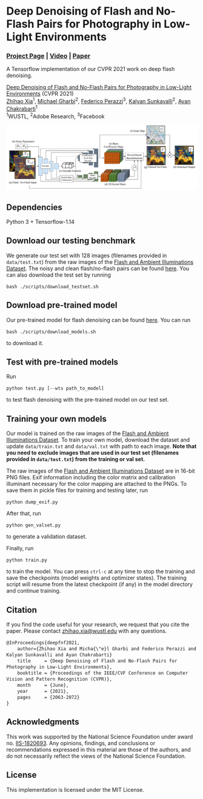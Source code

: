 # Deep Denoising of Flash and No-Flash Pairs for Photography in Low-Light Environments
### [Project Page](https://www.cse.wustl.edu/~zhihao.xia/deepfnf/) | [Video](https://youtu.be/2n4eY66JO5s) | [Paper](https://openaccess.thecvf.com/content/CVPR2021/html/Xia_Deep_Denoising_of_Flash_and_No-Flash_Pairs_for_Photography_in_CVPR_2021_paper.html)
A Tensorflow implementation of our CVPR 2021 work on deep flash denoising.<br>

[Deep Denoising of Flash and No-Flash Pairs for Photography in Low-Light Environments](https://www.cse.wustl.edu/~zhihao.xia/bpn) (CVPR 2021) <br>
 [Zhihao Xia](https://www.cse.wustl.edu/~zhihao.xia/)<sup>1</sup>,
 [Michael Gharbi](https://www.mgharbi.com/)<sup>2</sup>,
 [Federico Perazzi](https://fperazzi.github.io/)<sup>3</sup>,
 [Kalyan Sunkavalli](https://www.kalyans.org/)<sup>2</sup>,
 [Ayan Chakrabarti](https://projects.ayanc.org/)<sup>1</sup> <br>
<sup>1</sup>WUSTL, <sup>2</sup>Adobe Research, <sup>3</sup>Facebook

<img src='figure.jpg'/>

## Dependencies

Python 3 + Tensorflow-1.14


## Download our testing benchmark
We generate our test set with 128 images (filenames provided in `data/test.txt`) from the raw images of the [Flash and Ambient Illuminations Dataset](http://yaksoy.github.io/faid/). The noisy and clean flash/no-flash pairs can be found [here](https://drive.google.com/file/d/1XmEQss80EyMr8e_sRRHA0u9hfrL2QZwJ/view?usp=sharing). You can also download the test set by running
```
bash ./scripts/download_testset.sh
```

## Download pre-trained model
Our pre-trained model for flash denoising can be found [here](https://drive.google.com/file/d/1YCyFFrO-X1QUk7GX2-p1jbGNix75eFvw/view?usp=sharing). You can run
```
bash ./scripts/download_models.sh
```
to download it.

## Test with pre-trained models
Run 
```
python test.py [--wts path_to_model]
```
to test flash denoising with the pre-trained model on our test set.


## Training your own models
Our model is trained on the raw images of the [Flash and Ambient Illuminations Dataset](http://yaksoy.github.io/faid/). To train your own model, download the dataset and update `data/train.txt` and `data/val.txt` with path to each image. **Note that you need to exclude images that are used in our test set (filenames provided in `data/test.txt`) from the training or val set.** 

The raw images of the [Flash and Ambient Illuminations Dataset](http://yaksoy.github.io/faid/) are in 16-bit PNG files. Exif information including the color matrix and calibration illuminant necessary for the color mapping are attached to the PNGs. To save them in pickle files for training and testing later, run
```
python dump_exif.py
```

After that, run

```
python gen_valset.py
```
to generate a validation dataset.

Finally, run

```
python train.py
```
to train the model. You can press `ctrl-c` at any time to stop the training and save the checkpoints (model weights and optimizer states). The training script will resume from the latest checkpoint (if any) in the model directory and continue training.


## Citation
If you find the code useful for your research, we request that you cite the paper. Please contact zhihao.xia@wustl.edu with any questions.
```
@InProceedings{deepfnf2021,
    author={Zhihao Xia and Micha{\"e}l Gharbi and Federico Perazzi and Kalyan Sunkavalli and Ayan Chakrabarti}
    title     = {Deep Denoising of Flash and No-Flash Pairs for Photography in Low-Light Environments},
    booktitle = {Proceedings of the IEEE/CVF Conference on Computer Vision and Pattern Recognition (CVPR)},
    month     = {June},
    year      = {2021},
    pages     = {2063-2072}
}
```


## Acknowledgments
This work was supported by the National Science Foundation under award no. [IIS-1820693](https://www.nsf.gov/awardsearch/showAward?AWD_ID=1820693). Any opinions, findings, and conclusions or recommendations expressed in this material are those of the authors, and do not necessarily reflect the views of the National Science Foundation.


## License
This implementation is licensed under the MIT License.
